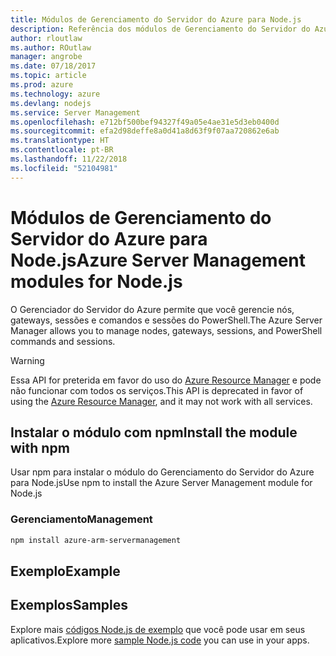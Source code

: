 ```yaml
---
title: Módulos de Gerenciamento do Servidor do Azure para Node.js
description: Referência dos módulos de Gerenciamento do Servidor do Azure para Node.js
author: rloutlaw
ms.author: ROutlaw
manager: angrobe
ms.date: 07/18/2017
ms.topic: article
ms.prod: azure
ms.technology: azure
ms.devlang: nodejs
ms.service: Server Management
ms.openlocfilehash: e712bf500bef94327f49a05e4ae31e5d3eb0400d
ms.sourcegitcommit: efa2d98deffe8a0d41a8d63f9f07aa720862e6ab
ms.translationtype: HT
ms.contentlocale: pt-BR
ms.lasthandoff: 11/22/2018
ms.locfileid: "52104981"
---
```

# <a name="azure-server-management-modules-for-nodejs"></a><span data-ttu-id="fe027-103">Módulos de Gerenciamento do Servidor do Azure para Node.js</span><span class="sxs-lookup"><span data-stu-id="fe027-103">Azure Server Management modules for Node.js</span></span>

<span data-ttu-id="fe027-104">O Gerenciador do Servidor do Azure permite que você gerencie nós, gateways, sessões e comandos e sessões do PowerShell.</span><span class="sxs-lookup"><span data-stu-id="fe027-104">The Azure Server Manager allows you to manage nodes, gateways, sessions, and PowerShell commands and sessions.</span></span>

> [!WARNING]
> <span data-ttu-id="fe027-105">Essa API for preterida em favor do uso do [Azure Resource Manager](/javascript/api/overview/azure/resources) e pode não funcionar com todos os serviços.</span><span class="sxs-lookup"><span data-stu-id="fe027-105">This API is deprecated in favor of using the [Azure Resource Manager](/javascript/api/overview/azure/resources), and it may not work with all services.</span></span>

## <a name="install-the-module-with-npm"></a><span data-ttu-id="fe027-106">Instalar o módulo com npm</span><span class="sxs-lookup"><span data-stu-id="fe027-106">Install the module with npm</span></span>

<span data-ttu-id="fe027-107">Usar npm para instalar o módulo do Gerenciamento do Servidor do Azure para Node.js</span><span class="sxs-lookup"><span data-stu-id="fe027-107">Use npm to install the Azure Server Management module for Node.js</span></span>

### <a name="management"></a><span data-ttu-id="fe027-108">Gerenciamento</span><span class="sxs-lookup"><span data-stu-id="fe027-108">Management</span></span>

```bash
npm install azure-arm-servermanagement
```

## <a name="example"></a><span data-ttu-id="fe027-109">Exemplo</span><span class="sxs-lookup"><span data-stu-id="fe027-109">Example</span></span>

## <a name="samples"></a><span data-ttu-id="fe027-110">Exemplos</span><span class="sxs-lookup"><span data-stu-id="fe027-110">Samples</span></span>

<span data-ttu-id="fe027-111">Explore mais [códigos Node.js de exemplo](https://azure.microsoft.com/resources/samples/?platform=nodejs) que você pode usar em seus aplicativos.</span><span class="sxs-lookup"><span data-stu-id="fe027-111">Explore more [sample Node.js code](https://azure.microsoft.com/resources/samples/?platform=nodejs) you can use in your apps.</span></span>